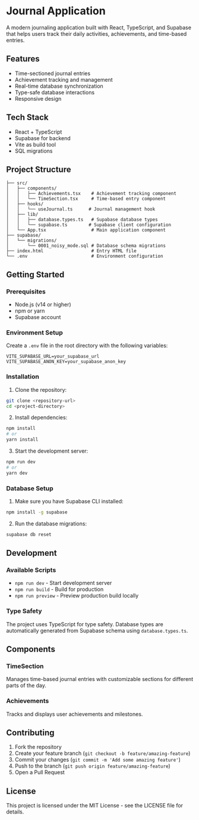 # Journal Application

A modern journaling application built with React, TypeScript, and Supabase that helps users track their daily activities, achievements, and time-based entries.

## Features

- Time-sectioned journal entries
- Achievement tracking and management
- Real-time database synchronization
- Type-safe database interactions
- Responsive design

## Tech Stack

- React + TypeScript
- Supabase for backend
- Vite as build tool
- SQL migrations

## Project Structure

```
├── src/
│   ├── components/
│   │   ├── Achievements.tsx    # Achievement tracking component
│   │   └── TimeSection.tsx     # Time-based entry component
│   ├── hooks/
│   │   └── useJournal.ts      # Journal management hook
│   ├── lib/
│   │   ├── database.types.ts   # Supabase database types
│   │   └── supabase.ts        # Supabase client configuration
│   └── App.tsx                 # Main application component
├── supabase/
│   └── migrations/
│       └── 0001_noisy_mode.sql # Database schema migrations
├── index.html                  # Entry HTML file
└── .env                        # Environment configuration
```

## Getting Started

### Prerequisites

- Node.js (v14 or higher)
- npm or yarn
- Supabase account

### Environment Setup

Create a `.env` file in the root directory with the following variables:

```
VITE_SUPABASE_URL=your_supabase_url
VITE_SUPABASE_ANON_KEY=your_supabase_anon_key
```

### Installation

1. Clone the repository:
```bash
git clone <repository-url>
cd <project-directory>
```

2. Install dependencies:
```bash
npm install
# or
yarn install
```

3. Start the development server:
```bash
npm run dev
# or
yarn dev
```

### Database Setup

1. Make sure you have Supabase CLI installed:
```bash
npm install -g supabase
```

2. Run the database migrations:
```bash
supabase db reset
```

## Development

### Available Scripts

- `npm run dev` - Start development server
- `npm run build` - Build for production
- `npm run preview` - Preview production build locally

### Type Safety

The project uses TypeScript for type safety. Database types are automatically generated from Supabase schema using `database.types.ts`.

## Components

### TimeSection
Manages time-based journal entries with customizable sections for different parts of the day.

### Achievements
Tracks and displays user achievements and milestones.

## Contributing

1. Fork the repository
2. Create your feature branch (`git checkout -b feature/amazing-feature`)
3. Commit your changes (`git commit -m 'Add some amazing feature'`)
4. Push to the branch (`git push origin feature/amazing-feature`)
5. Open a Pull Request

## License

This project is licensed under the MIT License - see the LICENSE file for details.
